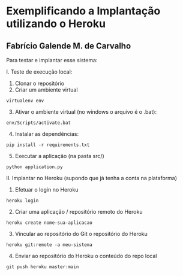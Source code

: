 # Exemplificando a Implantação utilizando o Heroku

## Fabrício Galende M. de Carvalho

Para testar e implantar esse sistema:

I. Teste de execução local:
1. Clonar o repositório
2. Criar um ambiente virtual
```console
virtualenv env
```
3. Ativar o ambiente virtual (no windows o arquivo é o .bat):
```console
env/Scripts/activate.bat
```
4. Instalar as dependências:
```console
pip install -r requirements.txt
```
5. Executar a aplicação (na pasta src/)
```console
python application.py
```

II. Implantar no Heroku (supondo que já tenha a conta na plataforma)

1. Efetuar o login no Heroku
```console
heroku login
```
2. Criar uma aplicação / repositório remoto do Heroku
```console
heroku create nome-sua-aplicacao
```
3. Vincular ao repositório do Git o repositório do Heroku
```console
heroku git:remote -a meu-sistema
```
4. Enviar ao repositório do Heroku o conteúdo do repo local
```console
git push heroku master:main
```



